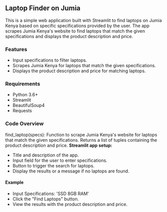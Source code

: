 ## Laptop Finder on Jumia

This is a simple web application built with Streamlit to find laptops on Jumia Kenya based on specific specifications provided by the user. The app scrapes Jumia Kenya's website to find laptops that match the given specifications and displays the product description and price.

### Features

- Input specifications to filter laptops.
- Scrapes Jumia Kenya for laptops that match the given specifications.
- Displays the product description and price for matching laptops.

### Requirements

- Python 3.6+
- Streamlit
- BeautifulSoup4
- Requests

### Code Overview
find_laptop(specs): Function to scrape Jumia Kenya's website for laptops that match the given specifications. Returns a list of tuples containing the product description and price.
**Streamlit app setup:**
- Title and description of the app.
- Input field for the user to enter specifications.
- Button to trigger the search for laptops.
- Display the results or a message if no laptops are found.

#### Example
- Input Specifications: 'SSD 8GB RAM'
- Click the "Find Laptops" button.
- View the results with the product description and price.
